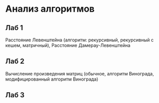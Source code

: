 # Анализ алгоритмов

## Лаб 1
Расстояние Левенштейна (алгоритм: рекурсивный, рекурсивный с кешем, матричный), Расстояние Дамерау-Левенштейна

## Лаб 2
Вычисление произведения матриц (обычное, алгоритм Винограда, модифицированный алгоритм Винограда)

## Лаб 3



